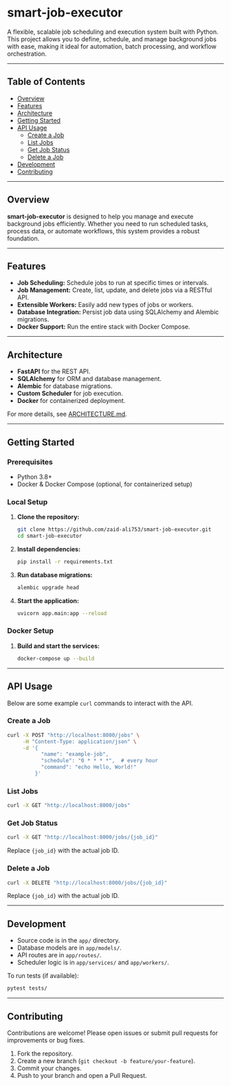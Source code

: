 # smart-job-executor

A flexible, scalable job scheduling and execution system built with Python. This project allows you to define, schedule, and manage background jobs with ease, making it ideal for automation, batch processing, and workflow orchestration.

---

## Table of Contents

- [Overview](#overview)
- [Features](#features)
- [Architecture](#architecture)
- [Getting Started](#getting-started)
- [API Usage](#api-usage)
  - [Create a Job](#create-a-job)
  - [List Jobs](#list-jobs)
  - [Get Job Status](#get-job-status)
  - [Delete a Job](#delete-a-job)
- [Development](#development)
- [Contributing](#contributing)

---

## Overview

**smart-job-executor** is designed to help you manage and execute background jobs efficiently. Whether you need to run scheduled tasks, process data, or automate workflows, this system provides a robust foundation.

---

## Features

- **Job Scheduling:** Schedule jobs to run at specific times or intervals.
- **Job Management:** Create, list, update, and delete jobs via a RESTful API.
- **Extensible Workers:** Easily add new types of jobs or workers.
- **Database Integration:** Persist job data using SQLAlchemy and Alembic migrations.
- **Docker Support:** Run the entire stack with Docker Compose.

---

## Architecture

- **FastAPI** for the REST API.
- **SQLAlchemy** for ORM and database management.
- **Alembic** for database migrations.
- **Custom Scheduler** for job execution.
- **Docker** for containerized deployment.

For more details, see [ARCHITECTURE.md](ARCHITECTURE.md).

---

## Getting Started

### Prerequisites

- Python 3.8+
- Docker & Docker Compose (optional, for containerized setup)

### Local Setup

1. **Clone the repository:**
   ```bash
   git clone https://github.com/zaid-ali753/smart-job-executor.git
   cd smart-job-executor
   ```

2. **Install dependencies:**
   ```bash
   pip install -r requirements.txt
   ```

3. **Run database migrations:**
   ```bash
   alembic upgrade head
   ```

4. **Start the application:**
   ```bash
   uvicorn app.main:app --reload
   ```

### Docker Setup

1. **Build and start the services:**
   ```bash
   docker-compose up --build
   ```

---

## API Usage

Below are some example `curl` commands to interact with the API.

### Create a Job

```bash
curl -X POST "http://localhost:8000/jobs" \
     -H "Content-Type: application/json" \
     -d '{
           "name": "example-job",
           "schedule": "0 * * * *",  # every hour
           "command": "echo Hello, World!"
         }'
```

### List Jobs

```bash
curl -X GET "http://localhost:8000/jobs"
```

### Get Job Status

```bash
curl -X GET "http://localhost:8000/jobs/{job_id}"
```
Replace `{job_id}` with the actual job ID.

### Delete a Job

```bash
curl -X DELETE "http://localhost:8000/jobs/{job_id}"
```
Replace `{job_id}` with the actual job ID.

---

## Development

- Source code is in the `app/` directory.
- Database models are in `app/models/`.
- API routes are in `app/routes/`.
- Scheduler logic is in `app/services/` and `app/workers/`.

To run tests (if available):
```bash
pytest tests/
```

---

## Contributing

Contributions are welcome! Please open issues or submit pull requests for improvements or bug fixes.

1. Fork the repository.
2. Create a new branch (`git checkout -b feature/your-feature`).
3. Commit your changes.
4. Push to your branch and open a Pull Request.

